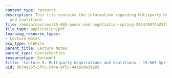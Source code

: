 ```yaml
---
content_type: resource
description: This file contains the information regarding Multiparty Negotiations
  and Coalitions.
file: /media/courses/15-665-power-and-negotiation-spring-2014/0874a25f5fcc544eaf55441ac9e38993_MIT15_665S14_Class_9_Lect.pdf
file_type: application/pdf
learning_resource_types:
- Lecture Notes
ocw_type: OCWFile
parent_title: Lecture Notes
parent_type: CourseSection
resourcetype: Document
title: 'Lecture 9: Multiparty Negotiations and Coalitions - 15.665 Spring 2014'
uid: 0874a25f-5fcc-544e-af55-441ac9e38993
---
```

